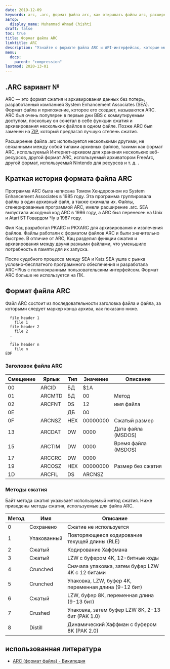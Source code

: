 ```yaml
---
date: 2019-12-09
keywords: arc, .arc, формат файла arc, как открывать файлы arc, расширение .arc, расширение arc
автор:
  display_name: Muhammad Ahmad Chishti
draft: false
toc: true
title: Формат файла ARC
linktitle: ARC
description: "Узнайте о формате файла ARC и API-интерфейсах, которые могут создавать и открывать файлы ARC."
menu:
  docs:
    parent: "compression"
lastmod: 2020-13-01
---
```


## .ARC вариант №

ARC — это формат сжатия и архивирования данных без потерь, разработанный компанией System Enhancement Associates (SEA). Формат файла и приложение, которое его создает, называются ARC. ARC был очень популярен в первые дни BBS с коммутируемым доступом, поскольку он сочетал в себе функции сжатия и архивирования нескольких файлов в одном файле. Позже ARC был заменен на [ZIP](/ru/compression/zip/), который предлагал лучшую степень сжатия.

Расширение файла .arc используется несколькими другими, не связанными между собой типами архивных файлов, такими как формат ARC, используемый Интернет-архивом для хранения нескольких веб-ресурсов, другой формат ARC, используемый архиватором FreeArc, другой формат, используемый Nintendo для ресурсов и т. д. .

## Краткая история формата файла ARC

Программа ARC была написана Томом Хендерсоном из System Enhancement Associates в 1985 году. Эта программа группировала файлы в один архивный файл, а также сжимала их. Файлы, сгенерированные программой ARC, имели расширение .arc. SEA выпустила исходный код ARC в 1986 году, а ARC был перенесен на Unix и Atari ST Говардом Чу в 1987 году.

Фил Кац разработал PKARC и PKXARC для архивирования и извлечения файлов. Файлы работали с форматом файлов ARC и были значительно быстрее. В отличие от ARC, Кац разделил функции сжатия и архивирования между двумя разными файлами, что уменьшило потребность в памяти для их запуска.

После судебного процесса между SEA и Katz SEA ушла с рынка условно-бесплатного программного обеспечения и разработала ARC+Plus с полноэкранным пользовательским интерфейсом. Формат ARC больше не используется на ПК.

## Формат файла ARC

Файл ARC состоит из последовательности заголовка файла и файла, за которыми следует маркер конца архива, как показано ниже.

```console
  file header 1
    file 1
  file header 2
    file 2
  .
  .
  file header n
    file n
EOF
```

### Заголовок файла ARC ###

|Смещение|Ярлык|Тип|Значение|Описание|
|---|---|---|---|---|
|00|ARCID |БД|$1A| |
|01|ARCMTD|БД|00|Метод|
|02|ARCFNT|DS|12|имя файла|
|0Е| |ДБ|00| |
|0F|ARCNSZ|HEX|00000000|Сжатый размер|
|13|ARCDAT|DW|0000|Дата файла (MSDOS)|
|15|ARCTIM|DW|0000|Время файла (MSDOS)|
|17|ARCCRC|DW|0000| |
|19|ARCOSZ|HEX|00000000|Размер без сжатия|
|1D|ARCFIL|DS|ARCNSZ| |

### Методы сжатия ###

Байт метода сжатия указывает используемый метод сжатия. Ниже приведены методы сжатия, используемые для файла ARC.

|Метод|Имя|Описание|
|---|---|---|
|0|Сохранено|Сжатие не используется|
|1|Упакованный|Повторяющееся кодирование текущей длины (RLE)|
|2|Сжатый|Кодирование Хаффмана|
|3|Сжатый|LZW с буфером 4K, 12-битные коды|
|4|Crunched|Сначала упаковка, затем буфер LZW 4K с 12 битами|
|5|Crunched|Упаковка, LZW, буфер 4K, переменная длина (9-12 бит)|
|6|Сжатый|LZW, буфер 8K, переменная длина (9-13 бит)|
|7|Crushed|Упаковка, затем буфер LZW 8K, 2-13 бит (PAK 1.0)|
|8|Distill|Динамический Хаффман с буфером 8K (PAK 2.0)|

## использованная литература

- [ARC (формат файла) - Википедия](https://en.wikipedia.org/wiki/ARC_(формат_файла))

